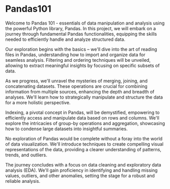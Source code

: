 # Pandas101

Welcome to Pandas 101 - essentials of data manipulation and analysis using the powerful Python library, Pandas. In this project, we will embark on a journey through fundamental Pandas functionalities, equipping the skills needed to efficiently handle and analyze structured data.

Our exploration begins with the basics – we'll dive into the art of reading files in Pandas, understanding how to import and organize data for seamless analysis. Filtering and ordering techniques will be unveiled, allowing to extract meaningful insights by focusing on specific subsets of data.

As we progress, we'll unravel the mysteries of merging, joining, and concatenating datasets. These operations are crucial for combining information from multiple sources, enhancing the depth and breadth of analyses. We'll learn how to strategically manipulate and structure the data for a more holistic perspective.

Indexing, a pivotal concept in Pandas, will be demystified, empowering to efficiently access and manipulate data based on rows and columns. We'll explore the intricacies of group-by operations and aggregation, showcasing how to condense large datasets into insightful summaries.

No exploration of Pandas would be complete without a foray into the world of data visualization. We'll introduce techniques to create compelling visual representations of the data, providing a clearer understanding of patterns, trends, and outliers.

The journey concludes with a focus on data cleaning and exploratory data analysis (EDA). We'll gain proficiency in identifying and handling missing values, outliers, and other anomalies, setting the stage for a robust and reliable analysis.
